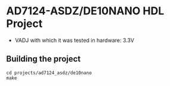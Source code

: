 <!-- no_build_example, no_no_os, no_dts -->

# AD7124-ASDZ/DE10NANO HDL Project

- VADJ with which it was tested in hardware: 3.3V

## Building the project

```
cd projects/ad7124_asdz/de10nano
make
```
